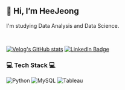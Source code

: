 ## 👋 Hi, I’m HeeJeong

I'm studying Data Analysis and Data Science.

<br>

[![Velog's GitHub stats](https://velog-readme-stats.vercel.app/api/badge?name=VELOG)](https://velog.io/@jellda/posts) [![LinkedIn Badge](http://img.shields.io/badge/-LinkedIn-0072b1?style=flat&logo=linkedin&link=본인주소)](https://www.linkedin.com/in/%ED%9D%AC%EC%A0%95-%EA%B9%80-23a3222b0/)

### 💻 Tech Stack 💻
<img alt="Python" src ="https://img.shields.io/badge/Python-3776AB.svg?&style=for-the-badge&logo=Python&logoColor=white"/> <img alt="MySQL" src ="https://img.shields.io/badge/mysql-4479A1.svg?&style=for-the-badge&logo=mysql&logoColor=white"/>
<img alt="Tableau" src ="https://img.shields.io/badge/tableau-E97627.svg?&style=for-the-badge&logo=Tableau&logoColor=white"/>

<!---
Joy-9707/Joy-9707 is a ✨ special ✨ repository because its `README.md` (this file) appears on your GitHub profile.
You can click the Preview link to take a look at your changes.
--->
